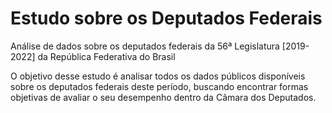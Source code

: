 # Estudo sobre os Deputados Federais
Análise de dados sobre os deputados federais da 56ª Legislatura [2019-2022] da República Federativa do Brasil

O objetivo desse estudo é analisar todos os dados públicos disponíveis sobre os deputados federais deste período, buscando encontrar formas objetivas de avaliar o seu desempenho dentro da Câmara dos Deputados.
